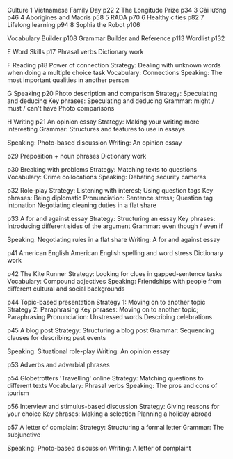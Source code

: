 Culture
1 Vietnamese Family Day p22
2 The Longitude Prize p34
3 Cải lương p46
4 Aborigines and Maoris p58
5 RADA p70
6 Healthy cities p82
7 Lifelong learning p94
8 Sophia the Robot p106

Vocabulary Builder p108
Grammar Builder and Reference p113
Wordlist p132

E Word Skills
p17 Phrasal verbs
Dictionary work

F Reading
p18 Power of connection
Strategy: Dealing with unknown words when doing a multiple choice task
Vocabulary: Connections
Speaking: The most important qualities in another person

G Speaking
p20 Photo description and comparison
Strategy: Speculating and deducing
Key phrases: Speculating and deducing
Grammar: might / must / can't have
Photo comparisons

H Writing
p21 An opinion essay
Strategy: Making your writing more interesting
Grammar: Structures and features to use in essays

Speaking: Photo-based discussion
Writing: An opinion essay

p29 Preposition + noun phrases
Dictionary work

p30 Breaking with problems
Strategy: Matching texts to questions
Vocabulary: Crime collocations
Speaking: Debating security cameras

p32 Role-play
Strategy: Listening with interest; Using question tags
Key phrases: Being diplomatic
Pronunciation: Sentence stress; Question tag intonation
Negotiating cleaning duties in a flat share

p33 A for and against essay
Strategy: Structuring an essay
Key phrases: Introducing different sides of the argument
Grammar: even though / even if

Speaking: Negotiating rules in a flat share
Writing: A for and against essay

p41 American English
American English spelling and word stress
Dictionary work

p42 The Kite Runner
Strategy: Looking for clues in gapped-sentence tasks
Vocabulary: Compound adjectives
Speaking: Friendships with people from different cultural and social backgrounds

p44 Topic-based presentation
Strategy 1: Moving on to another topic
Strategy 2: Paraphrasing
Key phrases: Moving on to another topic; Paraphrasing
Pronunciation: Unstressed words
Describing celebrations

p45 A blog post
Strategy: Structuring a blog post
Grammar: Sequencing clauses for describing past events

Speaking: Situational role-play
Writing: An opinion essay

p53 Adverbs and adverbial phrases

p54 Globetrotters
'Travelling' online
Strategy: Matching questions to different texts
Vocabulary: Phrasal verbs
Speaking: The pros and cons of tourism

p56 Interview and stimulus-based discussion
Strategy: Giving reasons for your choice
Key phrases: Making a selection
Planning a holiday abroad

p57 A letter of complaint
Strategy: Structuring a formal letter
Grammar: The subjunctive

Speaking: Photo-based discussion
Writing: A letter of complaint